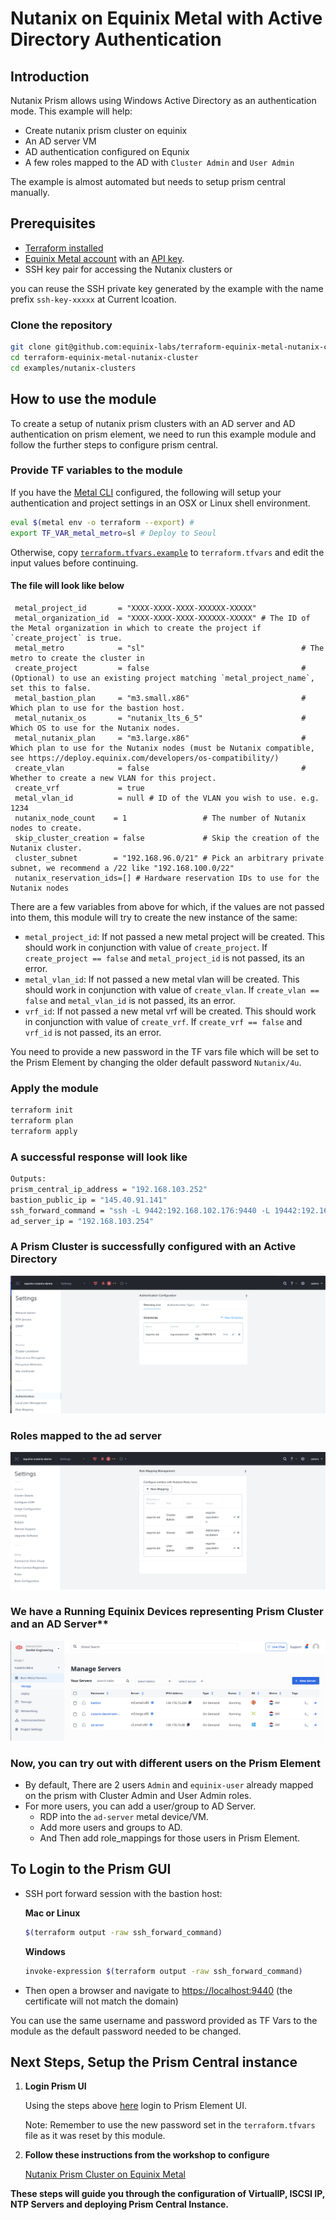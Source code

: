 # Nutanix on Equinix Metal with Active Directory Authentication

## Introduction

Nutanix Prism allows using Windows Active Directory as an authentication mode.
This example will help:

- Create nutanix prism cluster on equinix
- An AD server VM
- AD authentication configured on Equnix
- A few roles mapped to the AD with `Cluster Admin` and `User Admin`

The example is almost automated but needs to setup prism central manually.

## Prerequisites

- [Terraform installed](https://developer.hashicorp.com/terraform/install)
- [Equinix Metal account](https://deploy.equinix.com/developers/docs/metal/identity-access-management/users/) with an [API key](https://deploy.equinix.com/developers/docs/metal/identity-access-management/api-keys/).
- SSH key pair for accessing the Nutanix clusters or

you can reuse the SSH private key generated by the example with the name prefix `ssh-key-xxxxx` at Current lcoation.

### Clone the repository

 ```sh
 git clone git@github.com:equinix-labs/terraform-equinix-metal-nutanix-cluster.git
 cd terraform-equinix-metal-nutanix-cluster
 cd examples/nutanix-clusters
 ```

## How to use the module

To create a setup of nutanix prism clusters with an AD server and AD authentication on prism element, we need to run this example module and follow the further steps to configure prism central.

### **Provide TF variables to the module**

If you have the [Metal CLI](https://deploy.equinix.com/developers/docs/metal/libraries/cli/) configured, the following will setup your authentication and project settings in an OSX or Linux shell environment.

```sh
eval $(metal env -o terraform --export) #
export TF_VAR_metal_metro=sl # Deploy to Seoul
```

Otherwise, copy [`terraform.tfvars.example`](../../terraform.tfvars.example) to `terraform.tfvars` and edit the input values before continuing.

#### The file will look like below

```hcl
 metal_project_id       = "XXXX-XXXX-XXXX-XXXXXX-XXXXX"
 metal_organization_id  = "XXXX-XXXX-XXXX-XXXXXX-XXXXX" # The ID of the Metal organization in which to create the project if `create_project` is true.
 metal_metro            = "sl"                                   # The metro to create the cluster in
 create_project         = false                                  # (Optional) to use an existing project matching `metal_project_name`, set this to false.
 metal_bastion_plan     = "m3.small.x86"                         # Which plan to use for the bastion host.
 metal_nutanix_os       = "nutanix_lts_6_5"                      # Which OS to use for the Nutanix nodes.
 metal_nutanix_plan     = "m3.large.x86"                         # Which plan to use for the Nutanix nodes (must be Nutanix compatible, see https://deploy.equinix.com/developers/os-compatibility/)
 create_vlan            = false                                  # Whether to create a new VLAN for this project.
 create_vrf             = true
 metal_vlan_id          = null # ID of the VLAN you wish to use. e.g. 1234
 nutanix_node_count    = 1                 # The number of Nutanix nodes to create.
 skip_cluster_creation = false             # Skip the creation of the Nutanix cluster.
 cluster_subnet        = "192.168.96.0/21" # Pick an arbitrary private subnet, we recommend a /22 like "192.168.100.0/22"
 nutanix_reservation_ids=[] # Hardware reservation IDs to use for the Nutanix nodes
 ```

There are a few variables from above for which, if the values are not passed into them, this module will try to create the new instance of the same:

- `metal_project_id`: If not passed a new metal project will be created. This should work in conjunction with value of `create_project`. If `create_project == false` and `metal_project_id` is not passed, its an error.
- `metal_vlan_id`: If not passed a new metal vlan will be created. This should work in conjunction with value of `create_vlan`. If `create_vlan == false` and `metal_vlan_id` is not passed, its an error.
- `vrf_id`: If not passed a new metal vrf will be created. This should work in conjunction with value of `create_vrf`. If `create_vrf == false` and `vrf_id` is not passed, its an error.

You need to provide a new password in the TF vars file which will be set to the Prism Element by changing the older default password `Nutanix/4u`.

### Apply the module

 ```sh
 terraform init
 terraform plan
 terraform apply
 ```

### A successful response will look like

 ```sh
 Outputs:
 prism_central_ip_address = "192.168.103.252"
 bastion_public_ip = "145.40.91.141"
 ssh_forward_command = "ssh -L 9442:192.168.102.176:9440 -L 19442:192.168.103.252:9440 -i /Users/vasubabu/Equinix/terraform-equinix-metal-nutanix-cluster/examples/nutanix-clusters/ssh-key-lha20 root@145.40.91.141"
 ad_server_ip = "192.168.103.254"
 ```

### A Prism Cluster is successfully configured with an Active Directory

![Active_Directory_setup.png](assets/Active_Directory_setup.png)

### Roles mapped to the ad server

![Role_mappings.png](assets/Role_mappings.png)

### We have a Running Equinix Devices representing Prism Cluster and an AD Server**

![Nutanix_Equinix_console.png](assets/Nutanix_Equinix_console.png)

### Now, you can try out with different users on the Prism Element

- By default, There are 2 users `Admin` and `equinix-user` already mapped on the prism with Cluster Admin and User Admin roles.
- For more users, you can add a user/group to AD Server.
  - RDP into the `ad-server` metal device/VM.
  - Add more users and groups to AD.
  - And Then add role_mappings for those users in Prism Element.

## To Login to the Prism GUI

- SSH port forward session with the bastion host:

  **Mac or Linux**

  ```sh
  $(terraform output -raw ssh_forward_command)
  ```

  **Windows**

  ```sh
  invoke-expression $(terraform output -raw ssh_forward_command)
  ```

- Then open a browser and navigate to <https://localhost:9440> (the certificate will not match the domain)

You can use the same username and password provided as TF Vars to the module as the default password needed to be changed.

## Next Steps, Setup the Prism Central instance

1. **Login Prism UI**

   Using the steps above [here](./README.md#to-login-to-the-prism-gui) login to Prism Element UI.

   Note: Remember to use the new password set in the `terraform.tfvars` file as it was reset by this module.

2. **Follow these instructions from the workshop to configure**

   [Nutanix Prism Cluster on Equinix Metal](https://equinix-labs.github.io/nutanix-on-equinix-metal-workshop/parts/5-prism_central/#part-5-deploy-prism-central)

**These steps will guide you through the configuration of VirtualIP, ISCSI IP, NTP Servers and deploying Prism Central Instance.**
